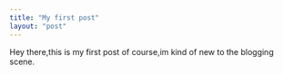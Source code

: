 ```yaml
---
title: "My first post"
layout: "post"
---
```

Hey there,this is my first post of course,im kind of new to the blogging scene.